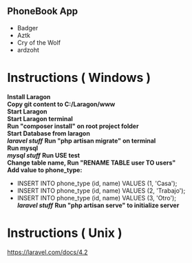 ## PhoneBook App

*  Badger
*  Aztk
*  Cry of the Wolf
*  ardzoht

# Instructions ( Windows ) 

**Install Laragon**<br/>
**Copy git content to C:/Laragon/www**<br/>
**Start Laragon**<br/>
**Start Laragon terminal**<br/>
**Run "composer install" on root project folder**<br />
**Start Database from laragon**<br/>
***laravel stuff***
**Run "php artisan migrate" on terminal**<br/>
**Run mysql**<br/>
***mysql stuff***
**Run USE test**<br/>
**Change table name, Run "RENAME TABLE user TO users"**<br/>
**Add value to phone_type:**<br/>
* INSERT INTO phone_type (id, name) VALUES (1, 'Casa');
* INSERT INTO phone_type (id, name) VALUES (2, 'Trabajo');
* INSERT INTO phone_type (id, name) VALUES (3, 'Otro');<br/>
***laravel stuff***
**Run "php artisan serve" to initialize server**<br/>

# Instructions ( Unix ) 
https://laravel.com/docs/4.2
